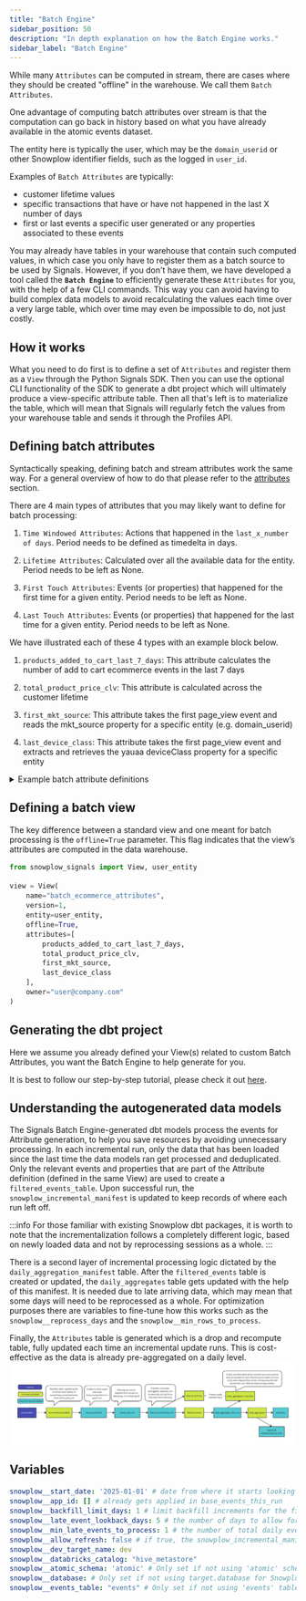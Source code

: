 ```yaml
---
title: "Batch Engine"
sidebar_position: 50
description: "In depth explanation on how the Batch Engine works."
sidebar_label: "Batch Engine"
---
```


While many `Attributes` can be computed in stream, there are cases where they should be created "offline" in the warehouse. We call them `Batch Attributes`.

One advantage of computing batch attributes over stream is that the computation can go back in history based on what you have already available in the atomic events dataset.

The entity here is typically the user, which may be the `domain_userid` or other Snowplow identifier fields, such as the logged in `user_id`.

Examples of `Batch Attributes` are typically:
- customer lifetime values
- specific transactions that have or have not happened in the last X number of days
- first or last events a specific user generated or any properties associated to these events

You may already have tables in your warehouse that contain such computed values, in which case you only have to register them as a batch source to be used by Signals. However, if you don't have them, we have developed a tool called the **`Batch Engine`** to efficiently generate these `Attributes` for you, with the help of a few CLI commands. This way you can avoid having to build complex data models to avoid recalculating the values each time over a very large table, which over time may even be impossible to do, not just costly.

## How it works
What you need to do first is to define a set of `Attributes` and register them as a `View` through the Python Signals SDK. Then you can use the optional CLI functionality of the SDK to generate a dbt project which will ultimately produce a view-specific attribute table. Then all that's left is to materialize the table, which will mean that Signals will regularly fetch the values from your warehouse table and sends it through the Profiles API.

## Defining batch attributes
Syntactically speaking, defining batch and stream attributes work the same way. For a general overview of how to do that please refer to the [attributes](/docs/signals/configuration/attributes/index.md) section.

There are 4 main types of attributes that you may likely want to define for batch processing:
1. `Time Windowed Attributes`: Actions that happened in the `last_x_number of days`. Period needs to be defined as timedelta in days.

2. `Lifetime Attributes`: Calculated over all the available data for the entity. Period needs to be left as None.

3. `First Touch Attributes`: Events (or properties) that happened for the first time for a given entity. Period needs to be left as None.

4. `Last Touch Attributes`: Events (or properties) that happened for the last time for a given entity. Period needs to be left as None.

We have illustrated each of these 4 types with an example block below.

1. `products_added_to_cart_last_7_days`: This attribute calculates the number of add to cart ecommerce events in the last 7 days

2. `total_product_price_clv`: This attribute is calculated across the customer lifetime

3. `first_mkt_source`: This attribute takes the first page_view event and reads the mkt_source property for a specific entity (e.g. domain_userid)

4. `last_device_class`: This attribute takes the first page_view event and extracts and retrieves the yauaa deviceClass property for a specific entity

<details>
<summary>Example batch attribute definitions</summary>

Each block creates a single attribute definition including the logic how it should be calculated (its filters and aggregation).

```python
from snowplow_signals import (
    Attribute,
    Criteria,
    Criterion,
    Event,
)
from datetime import timedelta

products_added_to_cart_last_7_days = Attribute(
    name="products_added_to_cart_last_7_days",
    type="string_list",
    events=[
        Event(
            vendor="com.snowplowanalytics.snowplow",
            name="snowplow_ecommerce_action",
            version="1-0-2",
        )
    ],
    aggregation="unique_list",
    property="contexts_com_snowplowanalytics_snowplow_ecommerce_product_1[0].name",
    criteria=Criteria(
        all=[
            Criterion(
                property="unstruct_event_com_snowplowanalytics_snowplow_ecommerce_snowplow_ecommerce_action_1:type",
                operator="=",
                value="add_to_cart",
            ),
        ],
    ),
    period=timedelta(days=7),
)

total_product_price_clv = Attribute(
    name="total_product_price_clv",
    type="float",
    events=[
        Event(
            vendor="com.snowplowanalytics.snowplow",
            name="snowplow_ecommerce_action",
            version="1-0-2",
        )
    ],
    aggregation="sum",
    property="contexts_com_snowplowanalytics_snowplow_ecommerce_product_1[0].price",
    criteria=Criteria(
        all=[
            Criterion(
                property="unstruct_event_com_snowplowanalytics_snowplow_ecommerce_snowplow_ecommerce_action_1:type",
                operator="=",
                value="add_to_cart"
            )
        ]
    ),
)

first_mkt_source = Attribute(
    name="first_mkt_source",
    type="string",
    events=[
        Event(
            vendor="com.snowplowanalytics.snowplow",
            name="page_view",
            version="1-0-0",
        )
    ],
    aggregation="first",
    property="mkt_source",
)

last_device_class = Attribute(
    name="last_device_class",
    type="string",
    events=[
        Event(
            vendor="com.snowplowanalytics.snowplow",
            name="page_view",
            version="1-0-0",
        )
    ],
    aggregation="last",
    property="contexts_nl_basjes_yauaa_context_1[0]:deviceClass",
)
```
</details>

## Defining a batch view
The key difference between a standard view and one meant for batch processing is the `offline=True` parameter. This flag indicates that the view’s attributes are computed in the data warehouse.

```python
from snowplow_signals import View, user_entity

view = View(
    name="batch_ecommerce_attributes",
    version=1,
    entity=user_entity,
    offline=True,
    attributes=[
        products_added_to_cart_last_7_days,
        total_product_price_clv,
        first_mkt_source,
        last_device_class
    ],
    owner="user@company.com"
)
```
## Generating the dbt project
Here we assume you already defined your View(s) related to custom Batch Attributes, you want the Batch Engine to help generate for you.

It is best to follow our step-by-step tutorial, please check it out [here](/tutorials/snowplow-batch-engine/start/).

## Understanding the autogenerated data models
The Signals Batch Engine-generated dbt models process the events for Attribute generation, to help you save resources by avoiding unnecessary processing. In each incremental run, only the data that has been loaded since the last time the data models ran get processed and deduplicated. Only the relevant events and properties that are part of the Attribute definition (defined in the same View) are used to create a `filtered_events_table`. Upon successful run, the `snowplow_incremental_manifest` is updated to keep records of where each run left off.

:::info
For those familiar with existing Snowplow dbt packages, it is worth to note that the incrementalization follows a completely different logic, based on newly loaded data and not by reprocessing sessions as a whole.
:::

There is a second layer of incremental processing logic dictated by the `daily_aggregation_manifest` table. After the `filtered_events` table is created or updated, the `daily_aggregates` table gets updated with the help of this manifest. It is needed due to late arriving data, which may mean that some days will need to be reprocessed as a whole. For optimization purposes there are variables to fine-tune how this works such as the `snowplow__reprocess_days` and the `snowplow__min_rows_to_process`.

Finally, the `Attributes` table is generated which is a drop and recompute table, fully updated each time an incremental update runs. This is cost-effective as the data is already pre-aggregated on a daily level.
![](../../images/batch_engine_data_models.png)

## Variables

```yml title="dbt_project.yml"
snowplow__start_date: '2025-01-01' # date from where it starts looking for events based on both load and derived_tstamp
snowplow__app_id: [] # already gets applied in base_events_this_run
snowplow__backfill_limit_days: 1 # limit backfill increments for the filtered_events_table
snowplow__late_event_lookback_days: 5 # the number of days to allow for late arriving data to be reprocessed fully in the daily aggregate table
snowplow__min_late_events_to_process: 1 # the number of total daily events that have been skipped in previous runs, if it falls within the late_event_lookback_days, if the treshold is reached, those events will be processed in the daily aggregate model
snowplow__allow_refresh: false # if true, the snowplow_incremental_manifest will be dropped when running with a --full-refresh flag
snowplow__dev_target_name: dev
snowplow__databricks_catalog: "hive_metastore"
snowplow__atomic_schema: 'atomic' # Only set if not using 'atomic' schema for Snowplow events data
snowplow__database: # Only set if not using target.database for Snowplow events data -- WILL BE IGNORED FOR DATABRICKS
snowplow__events_table: "events" # Only set if not using 'events' table for Snowplow events data
```
